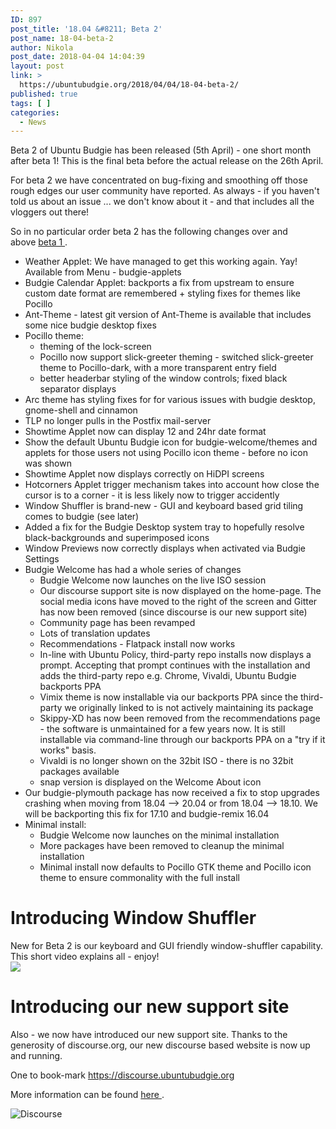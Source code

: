 ```yaml
---
ID: 897
post_title: '18.04 &#8211; Beta 2'
post_name: 18-04-beta-2
author: Nikola
post_date: 2018-04-04 14:04:39
layout: post
link: >
  https://ubuntubudgie.org/2018/04/04/18-04-beta-2/
published: true
tags: [ ]
categories:
  - News
---
```

Beta 2 of Ubuntu Budgie has been released (5th April) - one short month after beta 1! This is the final beta before the actual release on the 26th April.

For beta 2 we have concentrated on bug-fixing and smoothing off those rough edges our user community have reported. As always - if you haven't told us about an issue ... we don't know about it - and that includes all the vloggers out there!

So in no particular order beta 2 has the following changes over and above <a href="https://ubuntubudgie.org/admin/blog/post/@blog/id?id=35">beta 1 </a>.
<ul>
 	<li>Weather Applet: We have managed to get this working again. Yay! Available from Menu - budgie-applets</li>
 	<li>Budgie Calendar Applet: backports a fix from upstream to ensure custom date format are remembered + styling fixes for themes like Pocillo</li>
 	<li>Ant-Theme - latest git version of Ant-Theme is available that includes some nice budgie desktop fixes</li>
 	<li>Pocillo theme:
<ul>
 	<li>theming of the lock-screen</li>
 	<li>Pocillo now support slick-greeter theming - switched slick-greeter theme to Pocillo-dark, with a more transparent entry field</li>
 	<li>better headerbar styling of the window controls; fixed black separator displays</li>
</ul>
</li>
 	<li>Arc theme has styling fixes for for various issues with budgie desktop, gnome-shell and cinnamon</li>
 	<li>TLP no longer pulls in the Postfix mail-server</li>
 	<li>Showtime Applet now can display 12 and 24hr date format</li>
 	<li>Show the default Ubuntu Budgie icon for budgie-welcome/themes and applets for those users not using Pocillo icon theme - before no icon was shown</li>
 	<li>Showtime Applet now displays correctly on HiDPI screens</li>
 	<li>Hotcorners Applet trigger mechanism takes into account how close the cursor is to a corner - it is less likely now to trigger accidently</li>
 	<li>Window Shuffler is brand-new - GUI and keyboard based grid tiling comes to budgie (see later)</li>
 	<li>Added a fix for the Budgie Desktop system tray to hopefully resolve black-backgrounds and superimposed icons</li>
 	<li>Window Previews now correctly displays when activated via Budgie Settings</li>
 	<li>Budgie Welcome has had a whole series of changes
<ul>
 	<li>Budgie Welcome now launches on the live ISO session</li>
 	<li>Our discourse support site is now displayed on the home-page. The social media icons have moved to the right of the screen and Gitter has now been removed (since discourse is our new support site)</li>
 	<li>Community page has been revamped</li>
 	<li>Lots of translation updates</li>
 	<li>Recommendations - Flatpack install now works</li>
 	<li>In-line with Ubuntu Policy, third-party repo installs now displays a prompt. Accepting that prompt continues with the installation and adds the third-party repo e.g. Chrome, Vivaldi, Ubuntu Budgie backports PPA</li>
 	<li>Vimix theme is now installable via our backports PPA since the third-party we originally linked to is not actively maintaining its package</li>
 	<li>Skippy-XD has now been removed from the recommendations page - the software is unmaintained for a few years now. It is still installable via command-line through our backports PPA on a "try if it works" basis.</li>
 	<li>Vivaldi is no longer shown on the 32bit ISO - there is no 32bit packages available</li>
 	<li>snap version is displayed on the Welcome About icon</li>
</ul>
</li>
 	<li>Our budgie-plymouth package has now received a fix to stop upgrades crashing when moving from 18.04 --&gt; 20.04 or from 18.04 --&gt; 18.10. We will be backporting this fix for 17.10 and budgie-remix 16.04</li>
 	<li>Minimal install:
<ul>
 	<li>Budgie Welcome now launches on the minimal installation</li>
 	<li>More packages have been removed to cleanup the minimal installation</li>
 	<li>Minimal install now defaults to Pocillo GTK theme and Pocillo icon theme to ensure commonality with the full install</li>
</ul>
</li>
</ul>
<h1 id="introducing-window-shuffler">Introducing Window Shuffler</h1>
New for Beta 2 is our keyboard and GUI friendly window-shuffler capability. This short video explains all - enjoy!
<div class="uk-overlay uk-overlay-hover uk-visible-hover">

<img src="https://ubuntubudgie.org/wp-content/uploads/2018/04/hqdefault.jpg" />
<div class="uk-overlay-panel uk-overlay-background uk-overlay-fade"></div>
</div>
<h1 id="introducing-our-new-support-site">Introducing our new support site</h1>
Also - we now have introduced our new support site. Thanks to the generosity of discourse.org, our new discourse based website is now up and running.

One to book-mark <a href="https://discourse.ubuntubudgie.org/">https://discourse.ubuntubudgie.org</a>

More information can be found <a href="https://ubuntubudgie.org/admin/blog/post/@blog/id?id=39">here </a>.
<div class="uk-overlay uk-overlay-hover uk-visible-hover">

<img src="https://ubuntubudgie.org/wp-content/uploads/2018/04/discourse.png" alt="Discourse" />
<div class="uk-overlay-panel uk-overlay-background uk-overlay-fade"></div>
</div>
